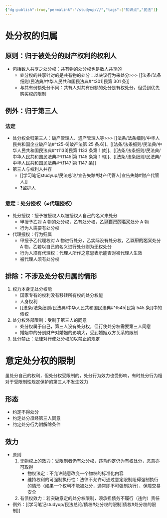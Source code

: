 ```yaml
---
{"dg-publish":true,"permalink":"/studyup///","tags":["知识点","民法"]}
---
```


# 处分权的归属
## 原则：归于被处分的财产权利的权利人
- 包括数人共享之处分权：共有物的处分权也是数人共享的
	- 处分权的共享针对的是共有物的处分：以决议行为来处分>>> [[法条/法条细则/民法典/中华人民共和国民法典#^t301\|民第 301 条]]
	- 与共有份额处分不同：共有人对共有份额的处分是有权处分，但受到优先购买权的限制
## 例外：归于第三人
### 法定
- 处分权全归第三人：破产管理人、遗产管理人等>>> [[法条/法条细则/中华人民共和国企业破产法#^t25-6\|破产法第 25 条.6]]、[[法条/法条细则/民法典/中华人民共和国民法典#^t1133\|民第 1133 条第 1 款]]、[[法条/法条细则/民法典/中华人民共和国民法典#^t1145\|第 1145 条第 1 句]]、[[法条/法条细则/民法典/中华人民共和国民法典#^t1147\|第 1147 条]]
- 第三人与权利人并存
	- [[学习笔记studyup/民法总论/宣告失踪#财产代管人\|宣告失踪#财产代管人]]
	- ❓监护人
### 意定：处分授权（≠代理授权）
- 处分授权：授予被授权人以被授权人自己的名义来处分
	- 甲授予乙对 A 物的处分权，乙有处分权，乙<span style="background:rgba(92, 92, 92, 0.2)">以自己的名义</span>处分 A 物
	- 行为人需要有处分权
- 代理授权：行为归属
	- 甲授予乙代理权对 A 物进行处分，乙实际没有处分权，乙<span style="background:rgba(92, 92, 92, 0.2)">以甲的名义</span>处分 A 物，乙若以自己的名义进行处分则为无权处分
	- 行为人须有代理权：代理人所作之意思表示能否对被代理人生效
	- 被代理人须有处分权
## 排除：不涉及处分权归属的情形
1. 权力本身无处分权能
	- 国家专有的权利没有移转所有权的处分权能
	- 人身权利
	- [[法条/法条细则/民法典/中华人民共和国民法典#^t545\|民第 545 条]]中的债权
2. 处分权外部限制：受制于第三人的同意
	- 处分权属于自己，第三人没有处分权，但行使处分权需要第三人同意
	- 婚姻中的分别财产对婚姻的影响大，受到婚姻双方关系的限制
3. 处分禁止：法律对行使处分权加以禁止的规定
# 意定处分权的限制
虽处分自己的权利，但处分权受限制的，处分行为效力也受影响，有时处分行为相对于受限制性规定保护的第三人不发生效力
## 形态
- 约定不得处分
- 约定处分须经第三人同意
- 约定处分行为附解除条件
## 效力
- 原则
	1. 无物权上的效力：受限制者仍有处分权，违背约定仍为有权处分，恶意亦可取得
		- 物权法定：不允许随意改变一个物权的标准化内容
		- 维持权利的可强制执行性：法律不允许可通过意定限制阻碍强制执行的情形（如果一个权利不能被处分，通常即不可强制执行），保障交易安全
	2. 有债权效力：若突破意定的处分权限制，须承担债务不履行（违约）责任
- 例外：[[学习笔记studyup/民法总论/债权#处分权的限制\|债权#处分权的限制]]